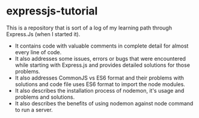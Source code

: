 # expressjs-tutorial

This is a repository that is sort of a log of my learning path through Express.Js (when I started it).  
- It contains code with valuable comments in complete detail for almost every line of code.  
- It also addresses some issues, errors or bugs that were encountered while starting with Express.js and provides detailed solutions for those problems.  
- It also addresses CommonJS vs ES6 format and their problems with solutions and code file uses ES6 format to import the node modules.  
- It also describes the installation process of nodemon, it's usage and problems and solutions.  
- It also describes the benefits of using nodemon against node command to run a server.  
